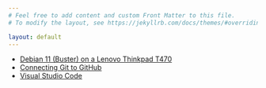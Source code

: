 ```yaml
---
# Feel free to add content and custom Front Matter to this file.
# To modify the layout, see https://jekyllrb.com/docs/themes/#overriding-theme-defaults

layout: default
---
```


- [Debian 11 (Buster) on a Lenovo Thinkpad T470](notes/debian11.html)
- [Connecting Git to GitHub](notes/connecting-git-to-github.html)
- [Visual Studio Code](notes/vscode.html)
